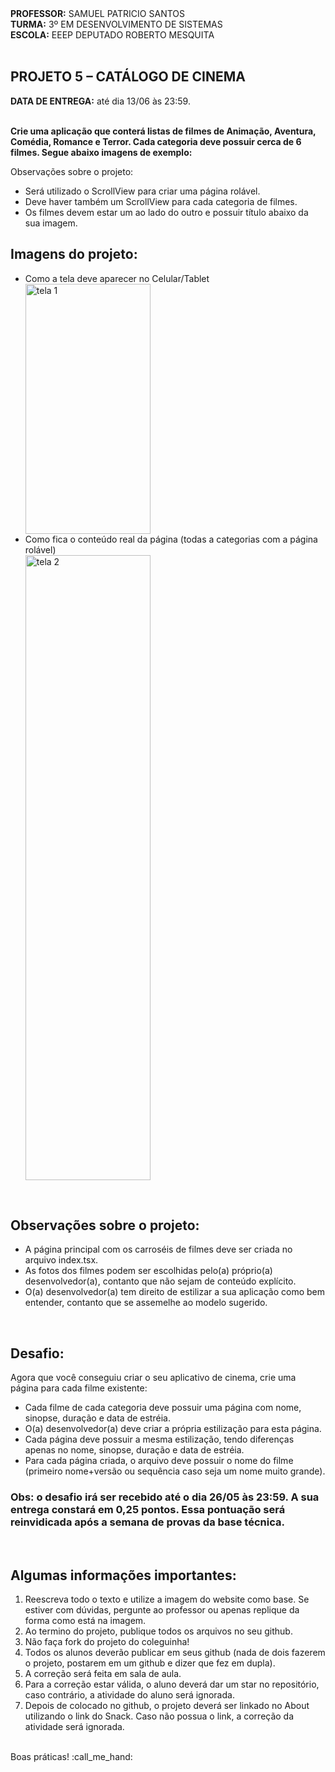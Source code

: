 <div>
    <strong>PROFESSOR:</strong> SAMUEL PATRICIO SANTOS<br>
    <strong>TURMA:</strong> 3º EM DESENVOLVIMENTO DE SISTEMAS<br>
    <strong>ESCOLA:</strong> EEEP DEPUTADO ROBERTO MESQUITA
</div><br>

<div>
    <h2><strong>PROJETO 5 – CATÁLOGO DE CINEMA</strong></h2>
    <strong>DATA DE ENTREGA:</strong> até dia 13/06 às 23:59.
</div><br>

<div>
    <p><b>Crie uma aplicação que conterá listas de filmes de Animação, Aventura, Comédia, Romance e Terror. Cada categoria deve possuir cerca de 6 filmes. Segue abaixo imagens de exemplo:</b></p>
  Observações sobre o projeto:<br>
    <ul>
        <li>Será utilizado o ScrollView para criar uma página rolável.</li>
        <li>Deve haver também um ScrollView para cada categoria de filmes.</li>
        <li>Os filmes devem estar um ao lado do outro e possuir título abaixo da sua imagem.</li> 
    </ul>
</div>

<div>
  <h2>Imagens do projeto:</h2>
    <ul>
        <li>Como a tela deve aparecer no Celular/Tablet</li>
        <img src="https://i.imgur.com/GfCV2gx.jpeg" width=200 height=400 alt="tela 1">
        <li>Como fica o conteúdo real da página (todas a categorias com a página rolável)</li>
        <img src="https://i.imgur.com/Ljj4SKM.jpeg" width=200 height=1000 alt="tela 2">
    </ul>
</div><br>

<div>
  <h2>Observações sobre o projeto:</h2>
    <ul>
        <li>A página principal com os carroséis de filmes deve ser criada no arquivo index.tsx.</li>
        <li>As fotos dos filmes podem ser escolhidas pelo(a) próprio(a) desenvolvedor(a), contanto que não sejam de conteúdo explícito.</li>
        <li>O(a) desenvolvedor(a) tem direito de estilizar a sua aplicação como bem entender, contanto que se assemelhe ao modelo sugerido.</li>
    </ul>
  
</div><br>

<div>
    <h2>Desafio:</h2>
    Agora que você conseguiu criar o seu aplicativo de cinema, crie uma página para cada filme existente:<br> 
    <ul>
        <li>Cada filme de cada categoria deve possuir uma página com nome, sinopse, duração e data de estréia.</li>
        <li>O(a) desenvolvedor(a) deve criar a própria estilização para esta página.</li>
        <li>Cada página deve possuir a mesma estilização, tendo diferenças apenas no nome, sinopse, duração e data de estréia.</li>
        <li>Para cada página criada, o arquivo deve possuir o nome do filme (primeiro nome+versão ou sequência caso seja um nome muito grande).</li>
    </ul>
    <h3>Obs: o desafio irá ser recebido até o dia 26/05 às 23:59. A sua entrega constará em 0,25 pontos. Essa pontuação será reinvidicada após a semana de provas da base técnica.</h3>
    
</div><br>

<div>
    <h2>Algumas informações importantes:</h2>
    <ol>
        <li>Reescreva todo o texto e utilize a imagem do website como base. Se estiver com dúvidas, pergunte ao professor ou apenas replique da forma como está na imagem.</li>
        <li>Ao termino do projeto, publique todos os arquivos no seu github.</li>
        <li>Não faça fork do projeto do coleguinha!</li>
        <li>Todos os alunos deverão publicar em seus github (nada de dois fazerem o projeto, postarem em um github e dizer que fez em dupla).</li>
        <li>A correção será feita em sala de aula.</li>
        <li>Para a correção estar válida, o aluno deverá dar um star no repositório, caso contrário, a atividade do aluno será ignorada.</li>
        <li>Depois de colocado no github, o projeto deverá ser linkado no About utilizando o link do Snack. Caso não possua o link, a correção da atividade será ignorada.</li>
    </ol> 
</div>
<br>
<div>
    Boas práticas! :call_me_hand:
</div>
